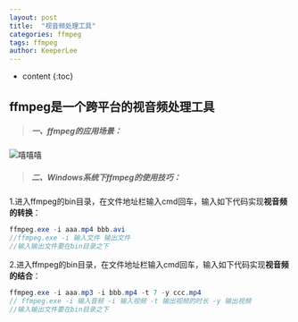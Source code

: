 ```yaml
---
layout: post
title:  "视音频处理工具"
categories: ffmpeg
tags: ffmpeg
author: KeeperLee
---
```


* content
{:toc}
## ffmpeg是一个跨平台的视音频处理工具





>##### 一、ffmpeg的应用场景：
![嘻嘻嘻](/images/ffmpeg/ffmpeg.png)

>##### 二、Windows系统下ffmpeg的使用技巧：
1.进入ffmpeg的bin目录，在文件地址栏输入cmd回车，输入如下代码实现**视音频的转换**：
```java
ffmpeg.exe -i aaa.mp4 bbb.avi
//ffmpeg.exe -i 输入文件 输出文件
//输入输出文件要在bin目录之下
```
2.进入ffmpeg的bin目录，在文件地址栏输入cmd回车，输入如下代码实现**视音频的结合**：
```java
ffmpeg.exe -i aaa.mp3 -i bbb.mp4 -t 7 -y ccc.mp4
// ffmpeg.exe -i 输入音频 -i 输入视频 -t 输出视频的时长 -y 输出视频
//输入输出文件要在bin目录之下
```
